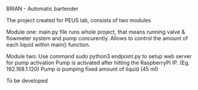 BRIAN - Automatic bartender


The project created for PEUS lab, consists of two modules

Module one:
main.py file runs whole project, that means running valve & flowmeter system and pump concurently. Allows to control the amount of each liquid within main() function.


Module two:
Use command sudo python3 endpoint.py to setup web server for pump activation
Pump is activated after hitting the RaspberryPi IP. (Eg. 192.168.1.120)
Pump is pumping fixed amount of liquid (45 ml)

To be developed

